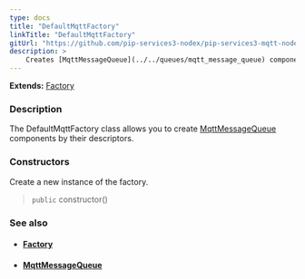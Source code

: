 ```yaml
---
type: docs
title: "DefaultMqttFactory"
linkTitle: "DefaultMqttFactory"
gitUrl: "https://github.com/pip-services3-nodex/pip-services3-mqtt-nodex"
description: > 
    Creates [MqttMessageQueue](../../queues/mqtt_message_queue) components by their descriptors.
---
```


**Extends:** [Factory](../../../components/build/factory)

### Description

The DefaultMqttFactory class allows you to create [MqttMessageQueue](../../queues/mqtt_message_queue) components by their descriptors.

### Constructors

Create a new instance of the factory.

> `public` constructor()


### See also
- #### [Factory](../../../components/build/factory)
- #### [MqttMessageQueue](../../queues/mqtt_message_queue)


